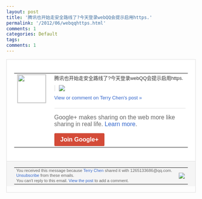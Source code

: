 ```yaml
---
layout: post
title: '腾讯也开始走安全路线了?今天登录webQQ会提示启用https.'
permalink: '/2012/06/webqqhttps.html'
comments: 1
categories: Default
tags: 
comments: 1
---
```

<div style="border:solid 1px #dfdfdf;color:#686868;font:13px Arial"><div style="background-color:#fff;padding:20px;"><table cellpadding="0" cellspacing="0"><tr><td style="padding-right:15px;vertical-align:top"><a href="https://plus.google.com/_/notifications/ngemlink?&amp;emid=CKjvt_Wtu7ACFY2D3AodhAEAAA&amp;path=%2F108643996575278738906&amp;dt=1339045689819"><img height="75" src="https://lh3.googleusercontent.com/-KKRGTyJ5Bl0/AAAAAAAAAAI/AAAAAAAAEEY/jllxqER5dCk/s75-c-k-a/photo.jpg" style="border:solid 1px #cccccc;" width="75"/></a></td><td style="width:578px;color:#333;font:13px Arial;vertical-align:top;"><div style="padding-bottom:10px">腾讯也开始走安全路线了?今天登录webQ<wbr/>Q会提示启用https.</div><div style="margin-bottom:10px;padding-left:10px; border-left:2px solid #EAEAEA"><span style="margin-right:5px"><a href="https://plus.google.com/_/notifications/ngemlink?&amp;emid=CKjvt_Wtu7ACFY2D3AodhAEAAA&amp;path=%2F108643996575278738906%2Fposts%2Fd2yYPfc1Rpw%3Fgpinv%3DAMIXal9H7t6MbwzKYgqsPDe4KcqEQJIt6kQQ6q7qC3C-w-oeZ9X7-SQg50tvN-lpcl2lflJz7vdQ-DnkzzP-Q0GjMFdqy8QmvqtHXsvzpISu9CsF5IdKqsg&amp;dt=1339045689819" style="zSoyz;"><img border="0" src="https://lh5.googleusercontent.com/-26yQbHwcXvk/T9A2-eKDt_I/AAAAAAAAKd0/3uagDq0wKB4/h120/QQ%25E6%258B%25BC%25E9%259F%25B3%25E6%2588%25AA%25E5%259B%25BE%25E6%259C%25AA%25E5%2591%25BD%25E5%2590%258D.png" style="max-height:200px;max-width:275px"/></a></span></div><a href="https://plus.google.com/_/notifications/ngemlink?&amp;emid=CKjvt_Wtu7ACFY2D3AodhAEAAA&amp;path=%2F108643996575278738906%2Fposts%2Fd2yYPfc1Rpw%3Fgpinv%3DAMIXal9H7t6MbwzKYgqsPDe4KcqEQJIt6kQQ6q7qC3C-w-oeZ9X7-SQg50tvN-lpcl2lflJz7vdQ-DnkzzP-Q0GjMFdqy8QmvqtHXsvzpISu9CsF5IdKqsg&amp;dt=1339045689819" style="color:#3366CC;text-decoration:none;">View or comment on Terry Chen's post »</a><div style="margin-top:20px;border-top:solid 1px #dfdfdf"><div style="padding:15px 0;color:#686868;font:16px Arial;">Google+ makes sharing on the web more like sharing in real life. <a href="http://www.google.com/+/learnmore/" style="color:#3366CC;text-decoration:none;">Learn more</a>.</div><a href="https://plus.google.com/_/notifications/ngemlink?&amp;emid=CKjvt_Wtu7ACFY2D3AodhAEAAA&amp;path=%2F%3Fgpinv%3DAMIXal9H7t6MbwzKYgqsPDe4KcqEQJIt6kQQ6q7qC3C-w-oeZ9X7-SQg50tvN-lpcl2lflJz7vdQ-DnkzzP-Q0GjMFdqy8QmvqtHXsvzpISu9CsF5IdKqsg&amp;dt=1339045689819" style="display:inline-block;padding:7px 15px;background-color:#d44b38; color:#fff;font-size:16px; font-weight:bold;border-radius:2px;border:solid 1px #c43b28; white-space:nowrap;text-decoration:none">Join Google+</a></div></td></tr></table></div><div style="border-top:solid 1px #dfdfdf;padding:0 20px; background-color:#f5f5f5"><table cellpadding="0" cellspacing="0" style="height:50px"><tbody><tr><td style="vertical-align:middle;width:100%; color:#636363;font:11px Arial; line-height:120%">You received this message because <a href="https://plus.google.com/_/notifications/ngemlink?&amp;emid=CKjvt_Wtu7ACFY2D3AodhAEAAA&amp;path=%2F108643996575278738906%3Fgpinv%3DAMIXal9H7t6MbwzKYgqsPDe4KcqEQJIt6kQQ6q7qC3C-w-oeZ9X7-SQg50tvN-lpcl2lflJz7vdQ-DnkzzP-Q0GjMFdqy8QmvqtHXsvzpISu9CsF5IdKqsg&amp;dt=1339045689819" style="color:#3366CC;text-decoration:none;">Terry Chen</a> shared it with 1265133686@qq.com. <a href="https://plus.google.com/_/notifications/ngemlink?&amp;emid=CKjvt_Wtu7ACFY2D3AodhAEAAA&amp;path=%2F_%2Fnonplus%2Femailsettings%3Fgpinv%3DAMIXal9H7t6MbwzKYgqsPDe4KcqEQJIt6kQQ6q7qC3C-w-oeZ9X7-SQg50tvN-lpcl2lflJz7vdQ-DnkzzP-Q0GjMFdqy8QmvqtHXsvzpISu9CsF5IdKqsg%26est%3DADH5u8Vk3ecsf8l08G6FpuHjAVzKp71UOKF6G6qzaZKhLkV7-ifoGTMV_pHA7Uj7gr14CWiOcPUKCHSQa4-XVf1IojIy_SRBN_GmGuyOULOY0MoGlDm7vpo5tcgJp8UcBFOYq23FV5K3&amp;dt=1339045689819" style="color:#3366CC;text-decoration:none;">Unsubscribe</a> from these emails.<br/>You can't reply to this email. <a href="https://plus.google.com/_/notifications/ngemlink?&amp;emid=CKjvt_Wtu7ACFY2D3AodhAEAAA&amp;path=%2F108643996575278738906%2Fposts%2Fd2yYPfc1Rpw%3Fgpinv%3DAMIXal9H7t6MbwzKYgqsPDe4KcqEQJIt6kQQ6q7qC3C-w-oeZ9X7-SQg50tvN-lpcl2lflJz7vdQ-DnkzzP-Q0GjMFdqy8QmvqtHXsvzpISu9CsF5IdKqsg&amp;dt=1339045689819" style="color:#3366CC;text-decoration:none;">View the post</a> to add a comment.<br/></td><td><img src="https://ssl.gstatic.com/s2/oz/images/notifications/logo/google-plus-6617a72bb36cc548861652780c9e6ff1.png"/></td></tr></tbody></table></div></div>
